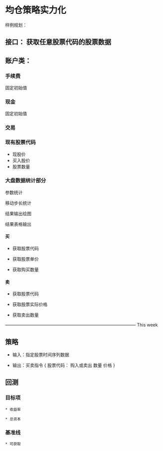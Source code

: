 

# 均仓策略实力化



样例规划：


## 接口： 获取任意股票代码的股票数据





## 账户类：
### 手续费
固定初始值
### 现金
固定初始值
### 交易


### 现有股票代码

  * 现股价
  * 买入股价
  * 股票数量

### 大盘数据统计部分

参数统计

移动步长统计

结果输出绘图

结果表格输出




#### 买

* 获取股票代码

* 获取股票单价

* 获取购买数量

#### 卖
* 获取股票代码

* 获取股票实际价格

* 获取卖出数量


—————————————————————————————— This week



## 策略

* 输入：指定股票时间序列数据

* 输出：买卖指令
        {
            股票代码：
            购入或卖出
            数量
            价格
        }


## 回测


### 目标项

    * 收益率

    * 总资本
    
### 基准线

    * 可获取